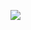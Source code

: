 ![](https://mozilla.modular.im/_matrix/media/v3/download/mozilla.org/801b9c40e9ebcf12e15da06cea75df29bcf4acd61856859610774765568)